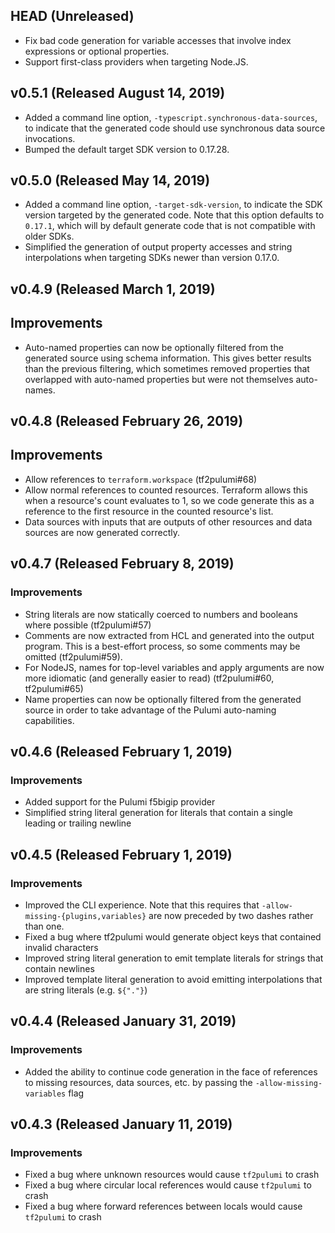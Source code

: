 ## HEAD (Unreleased)

- Fix bad code generation for variable accesses that involve index expressions or optional properties.
- Support first-class providers when targeting Node.JS.

## v0.5.1 (Released August 14, 2019)

- Added a command line option, `-typescript.synchronous-data-sources`, to indicate that the generated code should
  use synchronous data source invocations.
- Bumped the default target SDK version to 0.17.28.

## v0.5.0 (Released May 14, 2019)

- Added a command line option, `-target-sdk-version`,  to indicate the SDK version targeted by the generated code.
  Note that this option defaults to `0.17.1`, which will by default generate code that is not compatible with
  older SDKs.
- Simplified the generation of output property accesses and string interpolations when targeting SDKs newer than
  version 0.17.0.

## v0.4.9 (Released March 1, 2019)

## Improvements

- Auto-named properties can now be optionally filtered from the generated source using schema information. This gives
  better results than the previous filtering, which sometimes removed properties that overlapped with auto-named
  properties but were not themselves auto-names.

## v0.4.8 (Released February 26, 2019)

## Improvements

- Allow references to `terraform.workspace` (tf2pulumi#68)
- Allow normal references to counted resources. Terraform allows this when a resource's count evaluates to 1, so 
  we code generate this as a reference to the first resource in the counted resource's list.
- Data sources with inputs that are outputs of other resources and data sources are now generated correctly.

## v0.4.7 (Released February 8, 2019)

### Improvements

- String literals are now statically coerced to numbers and booleans where possible (tf2pulumi#57)
- Comments are now extracted from HCL and generated into the output program. This is a best-effort process, so some
  comments may be omitted (tf2pulumi#59).
- For NodeJS, names for top-level variables and apply arguments are now more idiomatic (and generally easier to
  read) (tf2pulumi#60, tf2pulumi#65)
- Name properties can now be optionally filtered from the generated source in order to take advantage of the Pulumi
  auto-naming capabilities.

## v0.4.6 (Released February 1, 2019)

### Improvements

- Added support for the Pulumi f5bigip provider
- Simplified string literal generation for literals that contain a single leading or trailing newline

## v0.4.5 (Released February 1, 2019)

### Improvements

- Improved the CLI experience. Note that this requires that `-allow-missing-{plugins,variables}` are now preceded by
  two dashes rather than one.
- Fixed a bug where tf2pulumi would generate object keys that contained invalid characters
- Improved string literal generation to emit template literals for strings that contain newlines
- Improved template literal generation to avoid emitting interpolations that are string literals (e.g. `${"."}`)

## v0.4.4 (Released January 31, 2019)

### Improvements

- Added the ability to continue code generation in the face of references to missing resources, data sources, etc. by
  passing the `-allow-missing-variables` flag

## v0.4.3 (Released January 11, 2019)

### Improvements

- Fixed a bug where unknown resources would cause `tf2pulumi` to crash
- Fixed a bug where circular local references would cause `tf2pulumi` to crash
- Fixed a bug where forward references between locals would cause `tf2pulumi` to crash
